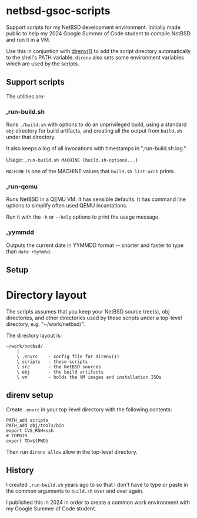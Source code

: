# netbsd-gsoc-scripts

Support scripts for my NetBSD development environment.
Initially made public to help my 2024 Google Summer of Code student to
compile NetBSD and run it in a VM.

Use this in conjuntion with [direnv(1)](https://direnv.net/) to add the
script directory automatically to the shell's PATH variable.  `direnv` also
sets some environment variables which are used by the scripts.

## Support scripts
The utilities are:

### ,run-build.sh
Runs `./build.sh` with options to do an unprivileged build,
using a standard `obj` directory for build artifacts, and creating all the
output from `build.sh` under that directory.

It also keeps a log of all invocations with timestamps in
",run-build.sh.log."

Usage: `,run-build.sh MACHINE [build.sh-options...]`

`MACHINE` is one of the MACHINE values that `build.sh list-arch` prints.

### ,run-qemu
Runs NetBSD in a QEMU VM.  It has sensible defaults.  It has
command line options to simplify often used QEMU incantations.

Run it with the `-h` or `--help` options to print the usage message.

### ,yymmdd
Outputs the current date in YYMMDD format -- shorter and
faster to type than `date +%y%m%d`.

## Setup

# Directory layout
The scripts assumes that you keep your NetBSD source tree(s), obj
directories, and other directories used by these scripts under a top-level
directory, e.g. "~/work/netbsd/".

The directory layout is:

```
~/work/netbsd/
	|
	\ .envrc 	- config file for direnv(1)
	\ scripts	- these scripts
	\ src		- the NetBSD sources
	\ obj		- the build artifacts
	\ vm		- holds the VM images and installation ISOs
```

## direnv setup

Create `.envrc` in your top-level directory with the following contents:

```
PATH_add scripts
PATH_add obj/tools/bin
export CVS_RSH=ssh
# TOPDIR
export TD=${PWD}
```

Then run `direnv allow` allow in the top-level directory.

## History

I created `,run-build.sh` years ago to so that I don't have to type or paste
in the common arguments to `build.sh` over and over again.

I published this in 2024 in order to create a common work environment with
my Google Summer of Code student.
